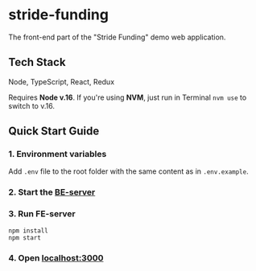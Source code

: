 # stride-funding
The front-end part of the "Stride Funding" demo web application.

## Tech Stack
Node, TypeScript, React, Redux

Requires **Node v.16**. If you're using **NVM**, just run in Terminal `nvm use`  to switch to v.16.

## Quick Start Guide
### 1. Environment variables
Add `.env` file to the root folder with the same content as in `.env.example`.

### 2. Start the [BE-server](https://github.com/Demven/stride-funding-server)

### 3. Run FE-server
```shell
npm install
npm start
```

### 4. Open [localhost:3000](http://localhost:3000)
